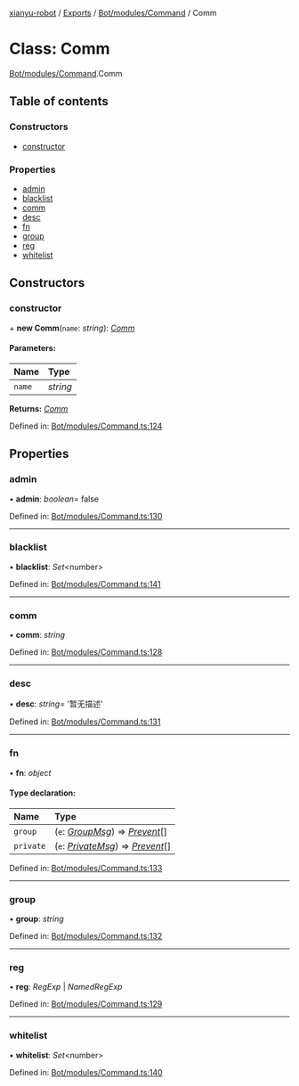 [xianyu-robot](../README.md) / [Exports](../modules.md) / [Bot/modules/Command](../modules/bot_modules_command.md) / Comm

# Class: Comm

[Bot/modules/Command](../modules/bot_modules_command.md).Comm

## Table of contents

### Constructors

- [constructor](bot_modules_command.comm.md#constructor)

### Properties

- [admin](bot_modules_command.comm.md#admin)
- [blacklist](bot_modules_command.comm.md#blacklist)
- [comm](bot_modules_command.comm.md#comm)
- [desc](bot_modules_command.comm.md#desc)
- [fn](bot_modules_command.comm.md#fn)
- [group](bot_modules_command.comm.md#group)
- [reg](bot_modules_command.comm.md#reg)
- [whitelist](bot_modules_command.comm.md#whitelist)

## Constructors

### constructor

\+ **new Comm**(`name`: *string*): [*Comm*](bot_modules_command.comm.md)

#### Parameters:

| Name | Type |
| :------ | :------ |
| `name` | *string* |

**Returns:** [*Comm*](bot_modules_command.comm.md)

Defined in: [Bot/modules/Command.ts:124](https://github.com/blacktunes/xianyu-robot/blob/ba6672b/src/Bot/modules/Command.ts#L124)

## Properties

### admin

• **admin**: *boolean*= false

Defined in: [Bot/modules/Command.ts:130](https://github.com/blacktunes/xianyu-robot/blob/ba6672b/src/Bot/modules/Command.ts#L130)

___

### blacklist

• **blacklist**: *Set*<number\>

Defined in: [Bot/modules/Command.ts:141](https://github.com/blacktunes/xianyu-robot/blob/ba6672b/src/Bot/modules/Command.ts#L141)

___

### comm

• **comm**: *string*

Defined in: [Bot/modules/Command.ts:128](https://github.com/blacktunes/xianyu-robot/blob/ba6672b/src/Bot/modules/Command.ts#L128)

___

### desc

• **desc**: *string*= '暂无描述'

Defined in: [Bot/modules/Command.ts:131](https://github.com/blacktunes/xianyu-robot/blob/ba6672b/src/Bot/modules/Command.ts#L131)

___

### fn

• **fn**: *object*

#### Type declaration:

| Name | Type |
| :------ | :------ |
| `group` | (`e`: [*GroupMsg*](../modules/type_event.md#groupmsg)) => [*Prevent*](../modules/type_bot.md#prevent)[] |
| `private` | (`e`: [*PrivateMsg*](../modules/type_event.md#privatemsg)) => [*Prevent*](../modules/type_bot.md#prevent)[] |

Defined in: [Bot/modules/Command.ts:133](https://github.com/blacktunes/xianyu-robot/blob/ba6672b/src/Bot/modules/Command.ts#L133)

___

### group

• **group**: *string*

Defined in: [Bot/modules/Command.ts:132](https://github.com/blacktunes/xianyu-robot/blob/ba6672b/src/Bot/modules/Command.ts#L132)

___

### reg

• **reg**: *RegExp* \| *NamedRegExp*

Defined in: [Bot/modules/Command.ts:129](https://github.com/blacktunes/xianyu-robot/blob/ba6672b/src/Bot/modules/Command.ts#L129)

___

### whitelist

• **whitelist**: *Set*<number\>

Defined in: [Bot/modules/Command.ts:140](https://github.com/blacktunes/xianyu-robot/blob/ba6672b/src/Bot/modules/Command.ts#L140)
